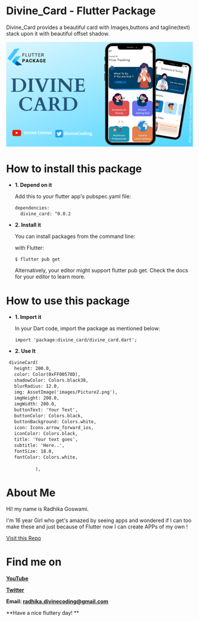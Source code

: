 # Divine_Card -  Flutter Package

Divine_Card provides a beautiful card with Images,buttons and tagline(text) stack upon it with beautiful offset shadow.

<img src="banners.png"  />

# How to install this package

  - **1. Depend on it**

    Add this to your flutter app's pubspec.yaml file:
    
    ```
    dependencies:
      divine_card: ^0.0.2
    ```
    
  - **2. Install it**
    
    You can install packages from the command line:

    with Flutter:
    
    ```
    $ flutter pub get
    ```
    
    Alternatively, your editor might support flutter pub get. Check the docs for your editor to learn more.
    
# How to use this package

  - **1. Import it**
  
    In your Dart code, import the package as mentioned below:
    
    ```
    import 'package:divine_card/divine_card.dart';
    ```
    
  - **2. Use It**
  
  ```
   divineCard(
     height: 200.0,
     color: Color(0xFF00578D),
     shadowColor: Colors.black38,
     blurRadius: 12.0,
     img: AssetImage('images/Picture2.png'),
     imgHeight: 200.0,
     imgWidth: 200.0,
     buttonText: 'Your Text',
     buttonColor: Colors.black,
     buttonBackground: Colors.white,
     icon: Icons.arrow_forward_ios,
     iconColor: Colors.black,
     title: 'Your text goes',
     subtitle: 'Here..',
     fontSize: 18.0,
     fontColor: Colors.white,
 
             ),
  ```

# About Me

Hi! my name is Radhika Goswami.

I'm 16 year Girl who get's amazed by seeing apps and wondered if I can too make these and just because of
Flutter now I can create APPs of my own !
 
[Visit this Repo](https://github.com/RadhikaGoswamiDivineCoding)

# Find me on

**[YouTube](https://www.youtube.com/channel/UC96JyllXkE4_Gfh9eLyaovw)**

**[Twitter](https://twitter.com/DivineCoding)**


**Email: radhika.divinecoding@gmail.com**

**Have a nice fluttery day! **